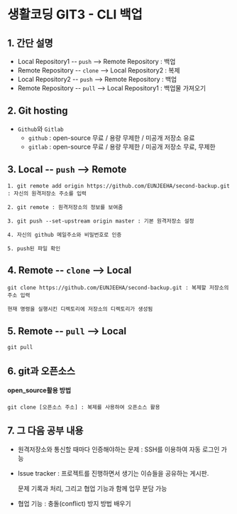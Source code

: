 # 생활코딩 GIT3 - CLI 백업

## 1. 간단 설명

* Local Repository1 -- `push` --> Remote Repository : 백업
* Remote Repository -- `clone` --> Local Repository2 : 복제
* Local Repository2 -- `push` --> Remote Repository : 백업
* Remote Repository -- `pull` --> Local Repository1 : 백업물 가져오기



## 2. Git hosting

* `Github`와 `Gitlab`
  * `github` : open-source 무료 / 용량 무제한 / 미공개 저장소 유료
  * `gitlab` :  open-source 무료 / 용량 무제한 / 미공개 저장소 무료, 무제한



## 3. Local -- `push` --> Remote

```
1. git remote add origin https://github.com/EUNJEEHA/second-backup.git
: 자신의 원격저장소 주소를 입력

2. git remote : 원격저장소의 정보를 보여줌

3. git push --set-upstream origin master : 기본 원격저장소 설정

4. 자신의 github 메일주소와 비밀번호로 인증

5. push된 파일 확인
```



## 4. Remote -- `clone` --> Local

```
git clone https://github.com/EUNJEEHA/second-backup.git : 복제할 저장소의 주소 입력

현재 명령을 실행시킨 디렉토리에 저장소의 디렉토리가 생성됨
```



## 5. Remote -- `pull` --> Local

```
git pull 
```



## 6. git과 오픈소스

#### open_source활용 방법

```
git clone [오픈소스 주소] : 복제를 사용하여 오픈소스 활용
```



## 7. 그 다음 공부 내용

* 원격저장소와 통신할 때마다 인증해야하는 문제 : SSH를 이용하여 자동 로그인 가능

* Issue tracker : 프로젝트를 진행하면서 생기는 이슈들을 공유하는 게시판. 

  문제 기록과 처리, 그리고 협업 기능과 함께 업무 분담 가능

* 협업 기능 : 충돌(conflict) 방지 방법 배우기







